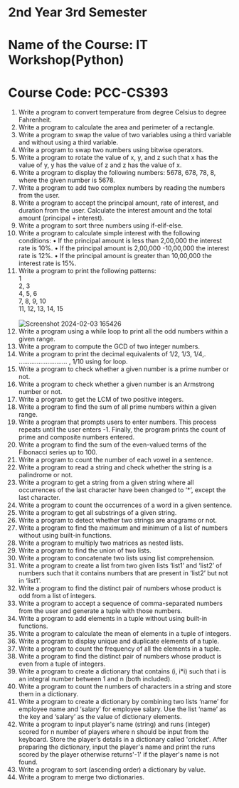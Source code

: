 # 2nd Year 3rd Semester<br>
# Name of the Course: IT Workshop(Python) <br>
# Course Code: PCC-CS393

1. Write a program to convert temperature from degree Celsius to degree Fahrenheit.
2. Write a program to calculate the area and perimeter of a rectangle.
3. Write a program to swap the value of two variables using a third variable and without using a third variable.
4. Write a program to swap two numbers using bitwise operators.
5. Write a program to rotate the value of x, y, and z such that x has the value of y, y has the value of z and z
has the value of x.
6. Write a program to display the following numbers: 5678, 678, 78, 8, where the given number is 5678.
7. Write a program to add two complex numbers by reading the numbers from the user.
8. Write a program to accept the principal amount, rate of interest, and duration from the user. Calculate the
interest amount and the total amount (principal + interest).
9. Write a program to sort three numbers using if-elif-else.
10. Write a program to calculate simple interest with the following conditions:
• If the principal amount is less than 2,00,000 the interest rate is 10%.
• If the principal amount is 2,00,000 -10,00,000 the interest rate is 12%.
• If the principal amount is greater than 10,00,000 the interest rate is 15%.
11. Write a program to print the following patterns:<br>
   1<br>
     2, 3<br>
     4, 5, 6<br>
     7, 8, 9, 10<br>
     11, 12, 13, 14, 15<br>
    <br>
    ![Screenshot 2024-02-03 165426](https://github.com/abhrajit2004/Python-Lab-Assignment/assets/116187246/12fc4662-0dc4-4d8f-8cb1-0fa8844a386b)
12. Write a program using a while loop to print all the odd numbers within a given range.
13. Write a program to compute the GCD of two integer numbers.
14. Write a program to print the decimal equivalents of 1/2, 1/3, 1/4,. ........................... , 1/10 using for loop.
15. Write a program to check whether a given number is a prime number or not.
16. Write a program to check whether a given number is an Armstrong number or not.
17. Write a program to get the LCM of two positive integers.
18. Write a program to find the sum of all prime numbers within a given range.
19. Write a program that prompts users to enter numbers. This process repeats until the user enters -1. Finally,
the program prints the count of prime and composite numbers entered.
20. Write a program to find the sum of the even-valued terms of the Fibonacci series up to 100.
21. Write a program to count the number of each vowel in a sentence.
22. Write a program to read a string and check whether the string is a palindrome or not.
23. Write a program to get a string from a given string where all occurrences of the last character have been
changed to ‘*’, except the last character.
24. Write a program to count the occurrences of a word in a given sentence.
25. Write a program to get all substrings of a given string.
26. Write a program to detect whether two strings are anagrams or not.
27. Write a program to find the maximum and minimum of a list of numbers without using built-in functions.
28. Write a program to multiply two matrices as nested lists.
29. Write a program to find the union of two lists.
30. Write a program to concatenate two lists using list comprehension.
31. Write a program to create a list from two given lists ‘list1’ and ‘list2’ of numbers such that it contains
numbers that are present in ‘list2’ but not in ‘list1’.
32. Write a program to find the distinct pair of numbers whose product is odd from a list of integers.
33. Write a program to accept a sequence of comma-separated numbers from the user and generate a tuple
with those numbers.
34. Write a program to add elements in a tuple without using built-in functions.
35. Write a program to calculate the mean of elements in a tuple of integers.
36. Write a program to display unique and duplicate elements of a tuple.
37. Write a program to count the frequency of all the elements in a tuple.
38. Write a program to find the distinct pair of numbers whose product is even from a tuple of integers.
39. Write a program to create a dictionary that contains (i, i*i) such that i is an integral number between 1 and
n (both included).
40. Write a program to count the numbers of characters in a string and store them in a dictionary.
41. Write a program to create a dictionary by combining two lists ‘name’ for employee name and ‘salary’ for
employee salary. Use the list ‘name’ as the key and ‘salary’ as the value of dictionary elements.
42. Write a program to input player's name (string) and runs (integer) scored for n number of players where n
should be input from the keyboard. Store the player’s details in a dictionary called 'cricket'. After preparing
the dictionary, input the player's name and print the runs scored by the player otherwise returns'-1' if the
player's name is not found.
43. Write a program to sort (ascending order) a dictionary by value.
44. Write a program to merge two dictionaries.

